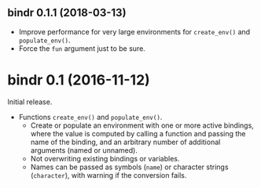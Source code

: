 ## bindr 0.1.1 (2018-03-13)

- Improve performance for very large environments for `create_env()` and `populate_env()`.
- Force the `fun` argument just to be sure.


# bindr 0.1 (2016-11-12)

Initial release.

- Functions `create_env()` and `populate_env()`.
    - Create or populate an environment with one or more active bindings, where the value is computed by calling a function and passing the name of the binding, and an arbitrary number of additional arguments (named or unnamed).
    - Not overwriting existing bindings or variables.
    - Names can be passed as symbols (`name`) or character strings (`character`), with warning if the conversion fails.
